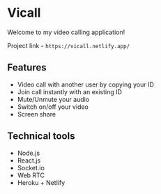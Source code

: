 # Vicall

Welcome to my video calling application!

Project link - `https://vicall.netlify.app/`

## Features
- Video call with another user by copying your ID
- Join call instantly with an existing ID
- Mute/Unmute your audio
- Switch on/off your video
- Screen share

## Technical tools
- Node.js
- React.js
- Socket.io
- Web RTC
- Heroku + Netlify
